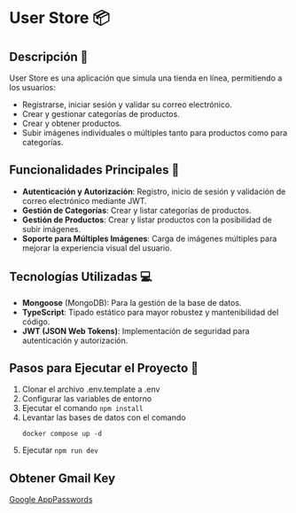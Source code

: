 # **User Store** 📦

## Descripción 📝

User Store es una aplicación que simula una tienda en línea, permitiendo a los usuarios:

- Registrarse, iniciar sesión y validar su correo electrónico.
- Crear y gestionar categorías de productos.
- Crear y obtener productos.
- Subir imágenes individuales o múltiples tanto para productos como para categorías.

## Funcionalidades Principales 🔧

- **Autenticación y Autorización**: Registro, inicio de sesión y validación de correo electrónico mediante JWT.
- **Gestión de Categorías**: Crear y listar categorías de productos.
- **Gestión de Productos**: Crear y listar productos con la posibilidad de subir imágenes.
- **Soporte para Múltiples Imágenes**: Carga de imágenes múltiples para mejorar la experiencia visual del usuario.

## Tecnologías Utilizadas 💻

- **Mongoose** (MongoDB): Para la gestión de la base de datos.
- **TypeScript**: Tipado estático para mayor robustez y mantenibilidad del código.
- **JWT (JSON Web Tokens)**: Implementación de seguridad para autenticación y autorización.

## Pasos para Ejecutar el Proyecto 🚀

1. Clonar el archivo .env.template a .env
2. Configurar las variables de entorno
3. Ejecutar el comando `npm install`
4. Levantar las bases de datos con el comando
   ```
   docker compose up -d
   ```
5. Ejecutar `npm run dev`

## Obtener Gmail Key

[Google AppPasswords](https://myaccount.google.com/u/0/apppasswords)

